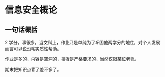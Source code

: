 # 信息安全概论

## 一句话概括

2 学分，事很多，当文科上，作业只是单纯为了巩固他两学分的地位，对个人发展而言可以说没啥实质性帮助。

作业是多的，内容是空洞的，排版是严格要求的，当然仅限某位老师。

期末把知识点背了差不多了。